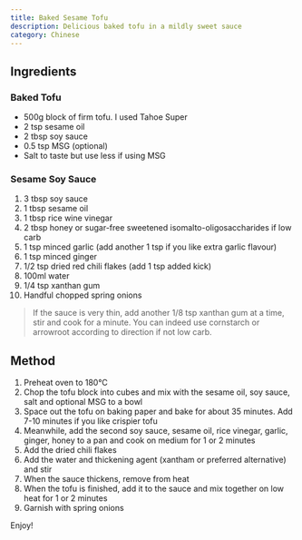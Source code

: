 ```yaml
---
title: Baked Sesame Tofu
description: Delicious baked tofu in a mildly sweet sauce
category: Chinese
---
```


## Ingredients

### Baked Tofu

- 500g block of firm tofu. I used Tahoe Super
- 2 tsp sesame oil
- 2 tbsp soy sauce
- 0.5 tsp MSG (optional)
- Salt to taste but use less if using MSG

### Sesame Soy Sauce

1. 3 tbsp soy sauce
2. 1 tbsp sesame oil
3. 1 tbsp rice wine vinegar
4. 2 tbsp honey or sugar-free sweetened isomalto-oligosaccharides if low carb
5. 1 tsp minced garlic (add another 1 tsp if you like extra garlic flavour)
6. 1 tsp minced ginger
7. 1/2 tsp dried red chili flakes (add 1 tsp added kick)
8. 100ml water
9. 1/4 tsp xanthan gum
10. Handful chopped spring onions

> If the sauce is very thin, add another 1/8 tsp xanthan gum at a time, stir and cook for a minute. You can indeed use
> cornstarch or arrowroot according to direction if not low carb.

## Method

1. Preheat oven to 180°C
2. Chop the tofu block into cubes and mix with the sesame oil, soy sauce, salt and optional MSG to a bowl
3. Space out the tofu on baking paper and bake for about 35 minutes. Add 7-10 minutes if you like crispier tofu
4. Meanwhile, add the second soy sauce, sesame oil, rice vinegar, garlic, ginger, honey to a pan and cook on medium for
   1 or 2 minutes
5. Add the dried chili flakes
6. Add the water and thickening agent (xantham or preferred alternative) and stir
7. When the sauce thickens, remove from heat
8. When the tofu is finished, add it to the sauce and mix together on low heat for 1 or 2 minutes
9. Garnish with spring onions

Enjoy!
